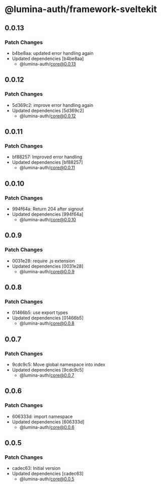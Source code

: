 # @lumina-auth/framework-sveltekit

## 0.0.13

### Patch Changes

- b4be8aa: updated error handling again
- Updated dependencies [b4be8aa]
  - @lumina-auth/core@0.0.13

## 0.0.12

### Patch Changes

- 5d369c2: improve error handling again
- Updated dependencies [5d369c2]
  - @lumina-auth/core@0.0.12

## 0.0.11

### Patch Changes

- bf88257: Improved error handling
- Updated dependencies [bf88257]
  - @lumina-auth/core@0.0.11

## 0.0.10

### Patch Changes

- 994f64a: Return 204 after signout
- Updated dependencies [994f64a]
  - @lumina-auth/core@0.0.10

## 0.0.9

### Patch Changes

- 0031e28: require .js extension
- Updated dependencies [0031e28]
  - @lumina-auth/core@0.0.9

## 0.0.8

### Patch Changes

- 01466b5: use export types
- Updated dependencies [01466b5]
  - @lumina-auth/core@0.0.8

## 0.0.7

### Patch Changes

- 9cdc9c5: Move global namespace into index
- Updated dependencies [9cdc9c5]
  - @lumina-auth/core@0.0.7

## 0.0.6

### Patch Changes

- 606333d: import namespace
- Updated dependencies [606333d]
  - @lumina-auth/core@0.0.6

## 0.0.5

### Patch Changes

- cadec63: Initial version
- Updated dependencies [cadec63]
  - @lumina-auth/core@0.0.5

